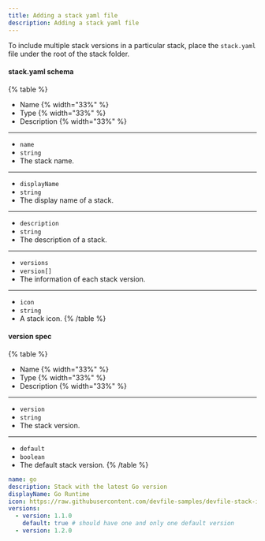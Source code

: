 ```yaml
---
title: Adding a stack yaml file
description: Adding a stack yaml file
---
```


To include multiple stack versions in a particular stack, place the
`stack.yaml` file under the root of the stack folder.

#### stack.yaml schema

{% table %}
- Name {% width="33%" %}
- Type {% width="33%" %}
- Description {% width="33%" %}
---
- `name`
- `string`
- The stack name.
---
- `displayName`
- `string`
- The display name of a stack.
---
- `description`
- `string`
- The description of a stack.
---
- `versions`
- `version[]`
- The information of each stack version.
---
- `icon`
- `string`
- A stack icon.
{% /table %}

#### version spec

{% table %}
- Name {% width="33%" %}
- Type {% width="33%" %}
- Description {% width="33%" %}
---
- `version`
- `string`
- The stack version.
---
- `default`
- `boolean`
- The default stack version.
{% /table %}

```yaml {% title="extraDevfileEntries.yaml sample" filename="devfile.yaml" %}
name: go
description: Stack with the latest Go version
displayName: Go Runtime
icon: https://raw.githubusercontent.com/devfile-samples/devfile-stack-icons/main/golang.svg
versions:
  - version: 1.1.0
    default: true # should have one and only one default version
  - version: 1.2.0
```
